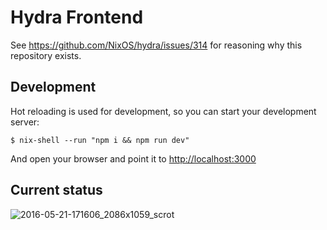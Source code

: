 # Hydra Frontend

See https://github.com/NixOS/hydra/issues/314 for reasoning why this
repository exists.


## Development

Hot reloading is used for development, so you can start your
development server:

    $ nix-shell --run "npm i && npm run dev"

And open your browser and point it to [http://localhost:3000](http://localhost:3000)

## Current status


![2016-05-21-171606_2086x1059_scrot](https://cloud.githubusercontent.com/assets/126339/15449534/672c2e1e-1f78-11e6-96eb-294fdad53a83.png)
